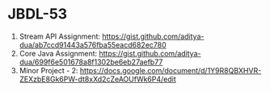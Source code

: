 # JBDL-53
1. Stream API Assignment: https://gist.github.com/aditya-dua/ab7ccd91443a576fba55eacd682ec780
2. Core Java Assignment: https://gist.github.com/aditya-dua/699f6e501678a8f1302be6eb27aefb77
3. Minor Project - 2: https://docs.google.com/document/d/1Y9R8QBXHVR-ZEXzbE8Gk6PW-dt8xXd2cZeAOUfWk6P4/edit
